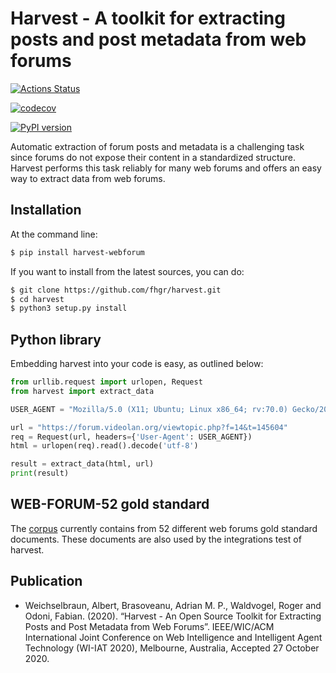 # Harvest - A toolkit for extracting posts and post metadata from web forums

[![Actions Status](https://github.com/fhgr/harvest/workflows/build/badge.svg)](https://github.com/fhgr/harvest/actions)

[![codecov](https://codecov.io/gh/fhgr/harvest/branch/master/graph/badge.svg)](
    https://codecov.io/gh/fhgr/harvest)

[![PyPI version](https://badge.fury.io/py/harvest-webforum.svg)](https://badge.fury.io/py/harvest-webforum)

Automatic extraction of forum posts and metadata is a challenging task since forums do not expose their content in a standardized structure. Harvest performs this task reliably for many web forums and offers an easy way to extract data from web forums.

## Installation

At the command line:
```bash
$ pip install harvest-webforum
```

If you want to install from the latest sources, you can do:
```bash
$ git clone https://github.com/fhgr/harvest.git
$ cd harvest
$ python3 setup.py install
```

## Python library
Embedding harvest into your code is easy, as outlined below:
```python
from urllib.request import urlopen, Request
from harvest import extract_data

USER_AGENT = "Mozilla/5.0 (X11; Ubuntu; Linux x86_64; rv:70.0) Gecko/20100101 Firefox/70.0"

url = "https://forum.videolan.org/viewtopic.php?f=14&t=145604"
req = Request(url, headers={'User-Agent': USER_AGENT})
html = urlopen(req).read().decode('utf-8')

result = extract_data(html, url)
print(result)
```

## WEB-FORUM-52 gold standard
The [corpus](corpus/goldDocuments) currently contains from 52 different web forums gold standard documents. These documents are also used by the integrations test of harvest.

## Publication

* Weichselbraun, Albert, Brasoveanu, Adrian M. P., Waldvogel, Roger and Odoni, Fabian. (2020). “Harvest - An Open Source Toolkit for Extracting Posts and Post Metadata from Web Forums”. IEEE/WIC/ACM International Joint Conference on Web Intelligence and Intelligent Agent Technology (WI-IAT 2020), Melbourne, Australia, Accepted 27 October 2020.
